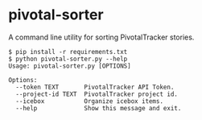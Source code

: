 # pivotal-sorter

A command line utility for sorting PivotalTracker stories.

```
$ pip install -r requirements.txt
$ python pivotal-sorter.py --help
Usage: pivotal-sorter.py [OPTIONS]

Options:
  --token TEXT       PivotalTracker API Token.
  --project-id TEXT  PivotalTracker project id.
  --icebox           Organize icebox items.
  --help             Show this message and exit.
```